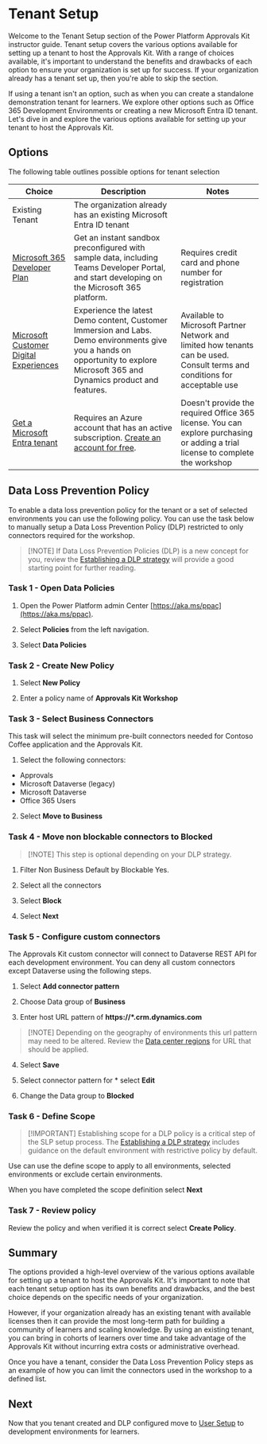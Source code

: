 # Tenant Setup

Welcome to the Tenant Setup section of the Power Platform Approvals Kit instructor guide. Tenant setup covers the various options available for setting up a tenant to host the Approvals Kit. With a range of choices available, it's important to understand the benefits and drawbacks of each option to ensure your organization is set up for success. If your organization already has a tenant set up, then you're able to skip the section.

If using a tenant isn't an option, such as when you can create a standalone demonstration tenant for learners. We explore other options such as Office 365 Development Environments or creating a new Microsoft Entra ID tenant. Let's dive in and explore the various options available for setting up your tenant to host the Approvals Kit.

## Options

The following table outlines possible options for tenant selection

|Choice         |Description|Notes|
|---------------|-----------|-----|
|Existing Tenant|The organization already has an existing Microsoft Entra ID tenant||
|[Microsoft 365 Developer Plan](https://developer.microsoft.com/microsoft-365/dev-program)|Get an instant sandbox preconfigured with sample data, including Teams Developer Portal, and start developing on the Microsoft 365 platform.|Requires credit card and phone number for registration|
|[Microsoft Customer Digital Experiences](https://cdx.transform.microsoft.com/)|Experience the latest Demo content, Customer Immersion and Labs. Demo environments give you a hands on opportunity to explore Microsoft 365 and Dynamics product and features.|Available to Microsoft Partner Network and limited how tenants can be used. Consult terms and conditions for acceptable use|
|[Get a Microsoft Entra tenant](/entra/identity-platform/quickstart-create-new-tenant)|Requires an Azure account that has an active subscription. [Create an account for free](https://azure.microsoft.com/free/?WT.mc_id=A261C142F).|Doesn't provide the required Office 365 license. You can explore purchasing or adding a trial license to complete the workshop|

## Data Loss Prevention Policy

To enable a data loss prevention policy for the tenant or a set of selected environments you can use the following policy. You can use the task below to manually setup a Data Loss Prevention Policy (DLP) restricted to only connectors required for the workshop.

> [!NOTE] If Data Loss Prevention Policies (DLP) is a new concept for you, review the [Establishing a DLP strategy](https://learn.microsoft.com/power-platform/guidance/adoption/dlp-strategy) will provide a good starting point for further reading.

### Task 1 - Open Data Policies

1. Open the Power Platform admin Center [https://aka.ms/ppac](https://aka.ms/ppac).

2. Select **Policies** from the left navigation.

3. Select **Data Policies**

### Task 2 - Create New Policy

1. Select **New Policy**

1. Enter a policy name of **Approvals Kit Workshop**

### Task 3 - Select Business Connectors

This task will select the minimum pre-built connectors needed for Contoso Coffee application and the Approvals Kit.

1. Select the following connectors:

- Approvals
- Microsoft Dataverse (legacy)
- Microsoft Dataverse
- Office 365 Users

2. Select **Move to Business**

### Task 4 - Move non blockable connectors to Blocked

> [!NOTE] This step is optional depending on your DLP strategy.

1. Filter Non Business Default by Blockable Yes.

2. Select all the connectors

3. Select **Block**

4. Select **Next**

### Task 5 - Configure custom connectors

The Approvals Kit custom connector will connect to Dataverse REST API for each development environment. You can deny all custom connectors except Dataverse using the following steps.

1. Select **Add connector pattern**

2. Choose Data group of **Business**

3. Enter host URL pattern of **https://*.crm.dynamics.com**

> [!NOTE] Depending on the geography of environments this url pattern may need to be altered. Review the [Data center regions](https://learn.microsoft.com/power-platform/admin/new-datacenter-regions) for URL that should be applied.

4. Select **Save**

5. Select connector pattern for  * select **Edit**

6. Change the Data group to **Blocked**

### Task 6 - Define Scope

> [!IMPORTANT] Establishing scope for a DLP policy is a critical step of the SLP setup process. The [Establishing a DLP strategy](https://learn.microsoft.com/power-platform/guidance/adoption/dlp-strategy) includes guidance on the default environment with restrictive policy by default.

Use can use the define scope to apply to all environments, selected environments or exclude certain environments.

When you have completed the scope definition select **Next**

### Task 7 - Review policy

Review the policy and when verified it is correct select **Create Policy**.

## Summary

The options provided a high-level overview of the various options available for setting up a tenant to host the Approvals Kit. It's important to note that each tenant setup option has its own benefits and drawbacks, and the best choice depends on the specific needs of your organization.

However, if your organization already has an existing tenant with available licenses then it can provide the most long-term path for building a community of learners and scaling knowledge. By using an existing tenant, you can bring in cohorts of learners over time and take advantage of the Approvals Kit without incurring extra costs or administrative overhead.

Once you have a tenant, consider the Data Loss Prevention Policy steps as an example of how you can limit the connectors used in the workshop to a defined list.

## Next

Now that you tenant created and DLP configured move to [User Setup](./user-setup.md) to development environments for learners.
